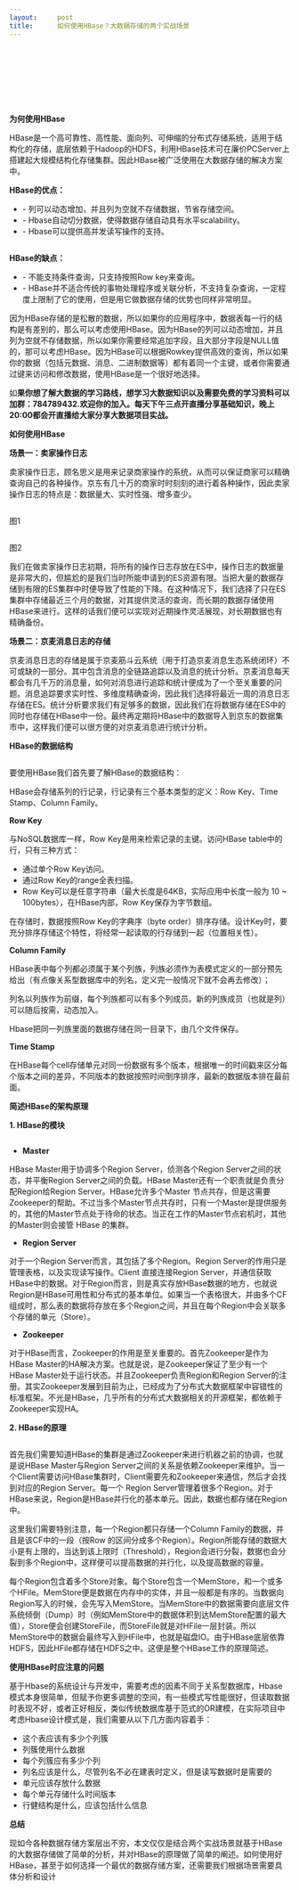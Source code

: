 ```yaml
---
layout:     post
title:      如何使用HBase？大数据存储的两个实战场景
---
```

<div id="article_content" class="article_content clearfix csdn-tracking-statistics" data-pid="blog" data-mod="popu_307" data-dsm="post">
								            <link rel="stylesheet" href="https://csdnimg.cn/release/phoenix/template/css/ck_htmledit_views-f76675cdea.css">
						<div class="htmledit_views" id="content_views">
                <h2> </h2>

<p> </p>

<p> </p>

<p><strong>为何使用HBase</strong></p>

<p>HBase是一个高可靠性、高性能、面向列、可伸缩的分布式存储系统，适用于结构化的存储，底层依赖于Hadoop的HDFS，利用HBase技术可在廉价PCServer上搭建起大规模结构化存储集群。因此HBase被广泛使用在大数据存储的解决方案中。</p>

<p><strong>HBase的优点：</strong></p>

<ul><li>- 列可以动态增加，并且列为空就不存储数据，节省存储空间。</li>
	<li>- Hbase自动切分数据，使得数据存储自动具有水平scalability。</li>
	<li>- Hbase可以提供高并发读写操作的支持。</li>
</ul><p><a href="http://s5.51cto.com/oss/201809/04/ab9d73860ba5d3d17bd1c2998d6febbe.jpg-wh_651x-s_3553677807.jpg" rel="nofollow"><img alt="" class="has" src="http://s5.51cto.com/oss/201809/04/ab9d73860ba5d3d17bd1c2998d6febbe.jpg-wh_651x-s_3553677807.jpg"></a></p>

<p><strong>HBase的缺点：</strong></p>

<ul><li>- 不能支持条件查询，只支持按照Row key来查询。</li>
	<li>- HBase并不适合传统的事物处理程序或关联分析，不支持复杂查询，一定程度上限制了它的使用，但是用它做数据存储的优势也同样非常明显。</li>
</ul><p>因为HBase存储的是松散的数据，所以如果你的应用程序中，数据表每一行的结构是有差别的，那么可以考虑使用HBase。因为HBase的列可以动态增加，并且列为空就不存储数据，所以如果你需要经常追加字段，且大部分字段是NULL值的，那可以考虑HBase。因为HBase可以根据Rowkey提供高效的查询，所以如果你的数据（包括元数据、消息、二进制数据等）都有着同一个主键，或者你需要通过键来访问和修改数据，使用HBase是一个很好地选择。</p>

<p>如<strong>果你想了解大数据的学习路线，想学习大数据知识以及需要免费的学习资料可以加群：784789432.欢迎你的加入。每天下午三点开直播分享基础知识，晚上20:00都会开直播给大家分享大数据项目实战。</strong></p>

<p><strong>如何使用HBase</strong></p>

<p><strong>场景一：卖家操作日志</strong></p>

<p>卖家操作日志，顾名思义是用来记录商家操作的系统，从而可以保证商家可以精确查询自己的各种操作。京东有几十万的商家时时刻刻的进行着各种操作，因此卖家操作日志的特点是：数据量大、实时性强、增多查少。</p>

<p><a href="http://s1.51cto.com/oss/201809/04/91daeef01ce2a3f489bb506855332177.jpg" rel="nofollow"><img alt="" class="has" src="http://s1.51cto.com/oss/201809/04/91daeef01ce2a3f489bb506855332177.jpg"></a></p>

<p>图1</p>

<p><a href="http://s1.51cto.com/oss/201809/04/d86bb240fbab5bfa95217b7c0653ccd5.jpg" rel="nofollow"><img alt="" class="has" src="http://s1.51cto.com/oss/201809/04/d86bb240fbab5bfa95217b7c0653ccd5.jpg"></a></p>

<p>图2</p>

<p>我们在做卖家操作日志初期，将所有的操作日志存放在ES中，操作日志的数据量是非常大的，但尴尬的是我们当时所能申请到的ES资源有限。当把大量的数据存储到有限的ES集群中时便导致了性能的下降。在这种情况下，我们选择了只在ES集群中存储最近三个月的数据，对其提供灵活的查询，而长期的数据存储使用HBase来进行。这样的话我们便可以实现对近期操作灵活展现，对长期数据也有精确备份。</p>

<p><strong>场景二：京麦消息日志的存储</strong></p>

<p>京麦消息日志的存储是属于京麦筋斗云系统（用于打造京麦消息生态系统闭环）不可或缺的一部分。其中包含消息的全链路追踪以及消息的统计分析。京麦消息每天都会有几千万的消息量，如何对消息进行追踪和统计便成为了一个至关重要的问题。消息追踪要求实时性、多维度精确查询，因此我们选择将最近一周的消息日志存储在ES。统计分析要求我们有足够多的数据，因此我们在将数据存储在ES中的同时也存储在HBase中一份。最终再定期将HBase中的数据导入到京东的数据集市中，这样我们便可以很方便的对京麦消息进行统计分析。</p>

<p><strong>HBase的数据结构</strong></p>

<p><a href="http://s5.51cto.com/oss/201809/04/aa8f9f81be0c4ef21fba75226a9877eb.jpg" rel="nofollow"><img alt="" class="has" src="http://s5.51cto.com/oss/201809/04/aa8f9f81be0c4ef21fba75226a9877eb.jpg"></a></p>

<p>要使用HBase我们首先要了解HBase的数据结构：</p>

<p>HBase会存储系列的行记录，行记录有三个基本类型的定义：Row Key、Time Stamp、Column Family。</p>

<p><strong>Row Key</strong></p>

<p>与NoSQL数据库一样，Row Key是用来检索记录的主键。访问HBase table中的行，只有三种方式：</p>

<ul><li>通过单个Row Key访问。</li>
	<li>通过Row Key的range全表扫描。</li>
	<li>Row Key可以是任意字符串（最大长度是64KB，实际应用中长度一般为 10 ~ 100bytes），在HBase内部，Row Key保存为字节数组。</li>
</ul><p>在存储时，数据按照Row Key的字典序（byte order）排序存储。设计Key时，要充分排序存储这个特性，将经常一起读取的行存储到一起（位置相关性）。</p>

<p><strong>Column Family</strong></p>

<p>HBase表中每个列都必须属于某个列族，列族必须作为表模式定义的一部分预先给出（有点像关系型数据库中的列名，定义完一般情况下就不会再去修改）；</p>

<p>列名以列族作为前缀，每个列族都可以有多个列成员。新的列族成员（也就是列）可以随后按需，动态加入。</p>

<p>Hbase把同一列族里面的数据存储在同一目录下，由几个文件保存。</p>

<p><strong>Time Stamp</strong></p>

<p>在HBase每个cell存储单元对同一份数据有多个版本，根据唯一的时间戳来区分每个版本之间的差异，不同版本的数据按照时间倒序排序，最新的数据版本排在最前面。</p>

<p><strong>简述HBase的架构原理</strong></p>

<p><strong>1. HBase的模块</strong></p>

<p><a href="http://s3.51cto.com/oss/201809/04/ff61779ab3e7bf76800dc7c9fa807787.jpg" rel="nofollow"><img alt="" class="has" src="http://s3.51cto.com/oss/201809/04/ff61779ab3e7bf76800dc7c9fa807787.jpg"></a></p>

<ul><li><strong>Master</strong></li>
</ul><p>HBase Master用于协调多个Region Server，侦测各个Region Server之间的状态，并平衡Region Server之间的负载。HBase Master还有一个职责就是负责分配Region给Region Server。HBase允许多个Master 节点共存，但是这需要Zookeeper的帮助。不过当多个Master节点共存时，只有一个Master是提供服务的，其他的Master节点处于待命的状态。当正在工作的Master节点宕机时，其他的Master则会接管 HBase 的集群。</p>

<ul><li><strong>Region Server</strong></li>
</ul><p>对于一个Region Server而言，其包括了多个Region。Region Server的作用只是管理表格，以及实现读写操作。Client 直接连接Region Server，并通信获取HBase中的数据。对于Region而言，则是真实存放HBase数据的地方，也就说Region是HBase可用性和分布式的基本单位。如果当一个表格很大，并由多个CF组成时，那么表的数据将存放在多个Region之间，并且在每个Region中会关联多个存储的单元（Store）。</p>

<ul><li><strong>Zookeeper</strong></li>
</ul><p>对于HBase而言，Zookeeper的作用是至关重要的。首先Zookeeper是作为HBase Master的HA解决方案。也就是说，是Zookeeper保证了至少有一个HBase Master处于运行状态。并且Zookeeper负责Region和Region Server的注册。其实Zookeeper发展到目前为止，已经成为了分布式大数据框架中容错性的标准框架。不光是HBase，几乎所有的分布式大数据相关的开源框架，都依赖于Zookeeper实现HA。</p>

<p><strong>2. HBase的原理</strong></p>

<p><a href="http://s1.51cto.com/oss/201809/04/7df4710c922cb9a5b3671dd46f02a4bd.jpg" rel="nofollow"><img alt="" class="has" src="http://s1.51cto.com/oss/201809/04/7df4710c922cb9a5b3671dd46f02a4bd.jpg"></a></p>

<p>首先我们需要知道HBase的集群是通过Zookeeper来进行机器之前的协调，也就是说HBase Master与Region Server之间的关系是依赖Zookeeper来维护。当一个Client需要访问HBase集群时，Client需要先和Zookeeper来通信，然后才会找到对应的Region Server。每一个 Region Server管理着很多个Region。对于HBase来说，Region是HBase并行化的基本单元。因此，数据也都存储在Region中。</p>

<p>这里我们需要特别注意，每一个Region都只存储一个Column Family的数据，并且是该CF中的一段（按Row 的区间分成多个Region）。Region所能存储的数据大小是有上限的，当达到该上限时（Threshold），Region会进行分裂，数据也会分裂到多个Region中，这样便可以提高数据的并行化，以及提高数据的容量。</p>

<p>每个Region包含着多个Store对象。每个Store包含一个MemStore，和一个或多个HFile。MemStore便是数据在内存中的实体，并且一般都是有序的。当数据向Region写入的时候，会先写入MemStore。当MemStore中的数据需要向底层文件系统倾倒（Dump）时（例如MemStore中的数据体积到达MemStore配置的最大值），Store便会创建StoreFile，而StoreFile就是对HFile一层封装。所以MemStore中的数据会最终写入到HFile中，也就是磁盘IO。由于HBase底层依靠HDFS，因此HFile都存储在HDFS之中。这便是整个HBase工作的原理简述。</p>

<p><strong>使用HBase时应注意的问题</strong></p>

<p>基于Hbase的系统设计与开发中，需要考虑的因素不同于关系型数据库，Hbase模式本身很简单，但赋予你更多调整的空间，有一些模式写性能很好，但读取数据时表现不好，或者正好相反，类似传统数据库基于范式的OR建模，在实际项目中考虑Hbase设计模式是，我们需要从以下几方面内容着手：</p>

<ul><li>这个表应该有多少个列簇</li>
	<li>列簇使用什么数据</li>
	<li>每个列簇应有多少个列</li>
	<li>列名应该是什么，尽管列名不必在建表时定义，但是读写数据时是需要的</li>
	<li>单元应该存放什么数据</li>
	<li>每个单元存储什么时间版本</li>
	<li>行健结构是什么，应该包括什么信息</li>
</ul><p><strong>总结</strong></p>

<p>现如今各种数据存储方案层出不穷，本文仅仅是结合两个实战场景就基于HBase的大数据存储做了简单的分析，并对HBase的原理做了简单的阐述。如何使用好HBase，甚至于如何选择一个最优的数据存储方案，还需要我们根据场景需要具体分析和设计</p>            </div>
                </div>
